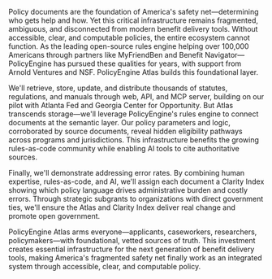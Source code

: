 Policy documents are the foundation of America's safety net—determining who gets help and how. Yet this critical infrastructure remains fragmented, ambiguous, and disconnected from modern benefit delivery tools. Without accessible, clear, and computable policies, the entire ecosystem cannot function. As the leading open-source rules engine helping over 100,000 Americans through partners like MyFriendBen and Benefit Navigator—PolicyEngine has pursued these qualities for years, with support from Arnold Ventures and NSF. PolicyEngine Atlas builds this foundational layer.

We'll retrieve, store, update, and distribute thousands of statutes, regulations, and manuals through web, API, and MCP server, building on our pilot with Atlanta Fed and Georgia Center for Opportunity. But Atlas transcends storage—we'll leverage PolicyEngine's rules engine to connect documents at the semantic layer. Our policy parameters and logic, corroborated by source documents, reveal hidden eligibility pathways across programs and jurisdictions. This infrastructure benefits the growing rules-as-code community while enabling AI tools to cite authoritative sources.

Finally, we'll demonstrate addressing error rates. By combining human expertise, rules-as-code, and AI, we'll assign each document a Clarity Index showing which policy language drives administrative burden and costly errors. Through strategic subgrants to organizations with direct government ties, we'll ensure the Atlas and Clarity Index deliver real change and promote open government.

PolicyEngine Atlas arms everyone—applicants, caseworkers, researchers, policymakers—with foundational, vetted sources of truth. This investment creates essential infrastructure for the next generation of benefit delivery tools, making America's fragmented safety net finally work as an integrated system through accessible, clear, and computable policy.